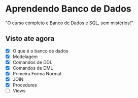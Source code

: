 # Aprendendo Banco de Dados
 "O curso completo e Banco de Dados e SQL, sem mistérios!"


## Visto ate agora
- [X] O que é o banco de dados
- [X] Modelagem
- [X] Comandos de DDL
- [X] Comandos de DML
- [X] Primeira Forma Normal
- [x] JOIN
- [X] Procedures
- [ ] Views
